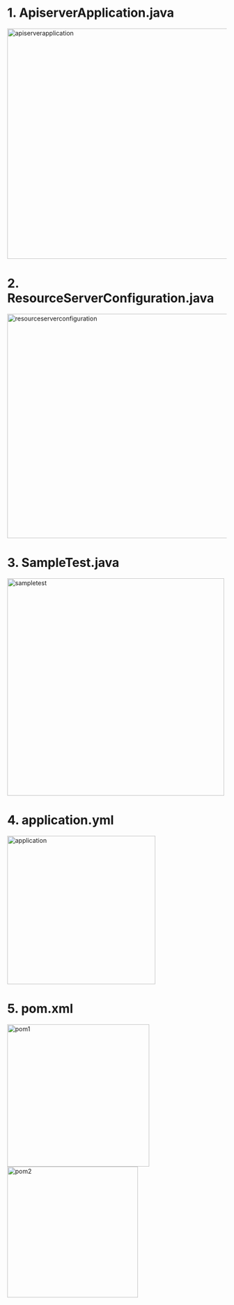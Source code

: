 # <apiserver-example>

# 1. ApiserverApplication.java
<img width="528" alt="apiserverapplication" src="https://user-images.githubusercontent.com/37721713/46646492-7105c700-cbc5-11e8-94f2-51bfc65008a5.PNG">


# 2. ResourceServerConfiguration.java
<img width="514" alt="resourceserverconfiguration" src="https://user-images.githubusercontent.com/37721713/46646510-83800080-cbc5-11e8-8bc1-f17b9b8af610.PNG">


# 3. SampleTest.java
<img width="498" alt="sampletest" src="https://user-images.githubusercontent.com/37721713/46646512-85e25a80-cbc5-11e8-8e6c-c3aebc70e1b2.PNG">


# 4. application.yml
<img width="340" alt="application" src="https://user-images.githubusercontent.com/37721713/46646495-76fba800-cbc5-11e8-9939-368c4a2d1fae.PNG">


# 5. pom.xml
<img width="326" alt="pom1" src="https://user-images.githubusercontent.com/37721713/46646505-7cf18900-cbc5-11e8-97ce-07be01941557.PNG">

<img width="300" alt="pom2" src="https://user-images.githubusercontent.com/37721713/46646507-80851000-cbc5-11e8-89c4-106b677bf4ae.PNG">
